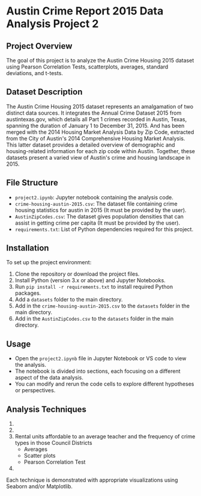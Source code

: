 # Austin Crime Report 2015 Data Analysis Project 2

## Project Overview
The goal of this project is to analyze the Austin Crime Housing 2015 dataset using Pearson Correlation Tests, scatterplots, averages, standard deviations, and t-tests. 

## Dataset Description
The Austin Crime Housing 2015 dataset represents an amalgamation of two distinct data sources. It integrates the Annual Crime Dataset 2015 from austintexas.gov, which details all Part 1 crimes recorded in Austin, Texas, spanning the duration of January 1 to December 31, 2015. And has been merged with the 2014 Housing Market Analysis Data by Zip Code, extracted from the City of Austin's 2014 Comprehensive Housing Market Analysis. This latter dataset provides a detailed overview of demographic and housing-related information for each zip code within Austin. Together, these datasets present a varied view of Austin's crime and housing landscape in 2015.

## File Structure
- `project2.ipynb`: Jupyter notebook containing the analysis code.
- `crime-housing-austin-2015.csv`: The dataset file containing crime housing statistics for austin in 2015 (It must be provided by the user).
- `AustinZipCodes.csv`: The dataset gives population densities that can assist in getting crime per capita (It must be provided by the user).
- `requirements.txt`: List of Python dependencies required for this project.

## Installation
To set up the project environment:
1. Clone the repository or download the project files.
2. Install Python (version 3.x or above) and Jupyter Notebooks.
3. Run `pip install -r requirements.txt` to install required Python packages.
4. Add a `datasets` folder to the main directory. 
5. Add in the `crime-housing-austin-2015.csv` to the `datasets` folder in the main directory. 
6. Add in the `AustinZipCodes.csv` to the `datasets` folder in the main directory. 

## Usage
- Open the `project2.ipynb` file in Jupyter Notebook or VS code to view the analysis.
- The notebook is divided into sections, each focusing on a different aspect of the data analysis.
- You can modify and rerun the code cells to explore different hypotheses or perspectives.

## Analysis Techniques 
1. 
2. 
3. Rental units affordable to an average teacher and the frequency of crime types in those Council Districts
    - Averages
    - Scatter plots
    - Pearson Correlation Test
4. 

Each technique is demonstrated with appropriate visualizations using Seaborn and/or Matplotlib.